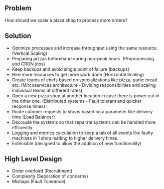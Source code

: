 ## Problem

How should we scale a pizza shop to process more orders?

## Solution

- Optimize processes and increase throughput using the same resource. (Vertical Scaling)
- Preparing pizzas beforehand during non-peak hours. (Preprocessing and CRON jobs)
- Keep backups and avoid single point of failure (backups)
- Hire more resources to get more work done (Horizontal Scaling)
- Create teams of chefs based on specializations like pizza, garlic bread etc. (Mircoservices architecture - Dividing responsibilities and scaling individual teams at different rates)
- Open a new pizza shop at another location in case there is power cut in the other one. (Distributed systems - Fault tolerant and quicker response times)
- Route cutomer requests to shops based on a parameter like delivery time (Load Balancer)
- Decouple the systems so that separate systems can be handled more efficiently
- Logging and metrics calculation to keep a tab of all events like faulty machines in 1 shop leading to higher delivery times.
- Extensible (designed to allow the addition of new functionality)

## High Level Design

- Order overload (Recruitment)
- Complexity (Separation of concerns)
- Mishaps (Fault Tolerance)